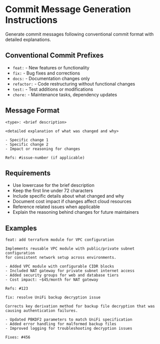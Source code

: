 # Commit Message Generation Instructions

Generate commit messages following conventional commit format with detailed explanations.

## Conventional Commit Prefixes

- `feat:` - New features or functionality
- `fix:` - Bug fixes and corrections
- `docs:` - Documentation changes only
- `refactor:` - Code restructuring without functional changes
- `test:` - Test additions or modifications
- `chore:` - Maintenance tasks, dependency updates

## Message Format

```text
<type>: <brief description>

<detailed explanation of what was changed and why>

- Specific change 1
- Specific change 2
- Impact or reasoning for changes

Refs: #issue-number (if applicable)
```

## Requirements

- Use lowercase for the brief description
- Keep the first line under 72 characters
- Include specific details about what changed and why
- Document cost impact if changes affect cloud resources
- Reference related issues when applicable
- Explain the reasoning behind changes for future maintainers

## Examples

```text
feat: add terraform module for VPC configuration

Implements reusable VPC module with public/private subnet configuration
for consistent network setup across environments.

- Added VPC module with configurable CIDR blocks
- Included NAT gateway for private subnet internet access
- Added security groups for web and database tiers
- Cost impact: ~$45/month for NAT gateway

Refs: #123
```

```text
fix: resolve UniFi backup decryption issue

Corrects key derivation method for backup file decryption that was
causing authentication failures.

- Updated PBKDF2 parameters to match UniFi specification
- Added error handling for malformed backup files
- Improved logging for troubleshooting decryption issues

Fixes: #456
```
